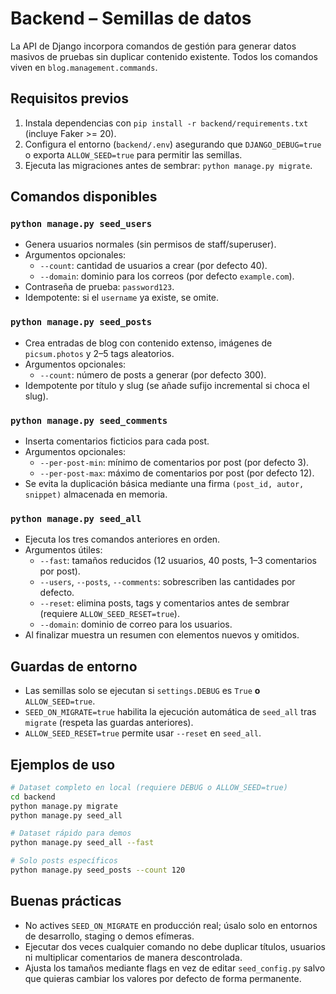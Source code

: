 # Backend – Semillas de datos

La API de Django incorpora comandos de gestión para generar datos masivos de pruebas sin duplicar contenido existente. Todos los comandos viven en `blog.management.commands`.

## Requisitos previos

1. Instala dependencias con `pip install -r backend/requirements.txt` (incluye Faker >= 20).
2. Configura el entorno (`backend/.env`) asegurando que `DJANGO_DEBUG=true` o exporta `ALLOW_SEED=true` para permitir las semillas.
3. Ejecuta las migraciones antes de sembrar: `python manage.py migrate`.

## Comandos disponibles

### `python manage.py seed_users`

- Genera usuarios normales (sin permisos de staff/superuser).
- Argumentos opcionales:
  - `--count`: cantidad de usuarios a crear (por defecto 40).
  - `--domain`: dominio para los correos (por defecto `example.com`).
- Contraseña de prueba: `password123`.
- Idempotente: si el `username` ya existe, se omite.

### `python manage.py seed_posts`

- Crea entradas de blog con contenido extenso, imágenes de `picsum.photos` y 2–5 tags aleatorios.
- Argumentos opcionales:
  - `--count`: número de posts a generar (por defecto 300).
- Idempotente por título y slug (se añade sufijo incremental si choca el slug).

### `python manage.py seed_comments`

- Inserta comentarios ficticios para cada post.
- Argumentos opcionales:
  - `--per-post-min`: mínimo de comentarios por post (por defecto 3).
  - `--per-post-max`: máximo de comentarios por post (por defecto 12).
- Se evita la duplicación básica mediante una firma `(post_id, autor, snippet)` almacenada en memoria.

### `python manage.py seed_all`

- Ejecuta los tres comandos anteriores en orden.
- Argumentos útiles:
  - `--fast`: tamaños reducidos (12 usuarios, 40 posts, 1–3 comentarios por post).
  - `--users`, `--posts`, `--comments`: sobrescriben las cantidades por defecto.
  - `--reset`: elimina posts, tags y comentarios antes de sembrar (requiere `ALLOW_SEED_RESET=true`).
  - `--domain`: dominio de correo para los usuarios.
- Al finalizar muestra un resumen con elementos nuevos y omitidos.

## Guardas de entorno

- Las semillas solo se ejecutan si `settings.DEBUG` es `True` **o** `ALLOW_SEED=true`.
- `SEED_ON_MIGRATE=true` habilita la ejecución automática de `seed_all` tras `migrate` (respeta las guardas anteriores).
- `ALLOW_SEED_RESET=true` permite usar `--reset` en `seed_all`.

## Ejemplos de uso

```bash
# Dataset completo en local (requiere DEBUG o ALLOW_SEED=true)
cd backend
python manage.py migrate
python manage.py seed_all

# Dataset rápido para demos
python manage.py seed_all --fast

# Solo posts específicos
python manage.py seed_posts --count 120
```

## Buenas prácticas

- No actives `SEED_ON_MIGRATE` en producción real; úsalo solo en entornos de desarrollo, staging o demos efímeras.
- Ejecutar dos veces cualquier comando no debe duplicar títulos, usuarios ni multiplicar comentarios de manera descontrolada.
- Ajusta los tamaños mediante flags en vez de editar `seed_config.py` salvo que quieras cambiar los valores por defecto de forma permanente.
